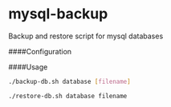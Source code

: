 mysql-backup
============
Backup and restore script for mysql databases


####Configuration


####Usage
```bash
./backup-db.sh database [filename]

./restore-db.sh database filename
```
